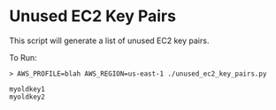 # Unused EC2 Key Pairs

This script will generate a list of unused EC2 key pairs.

To Run:

```
> AWS_PROFILE=blah AWS_REGION=us-east-1 ./unused_ec2_key_pairs.py

myoldkey1
myoldkey2
```